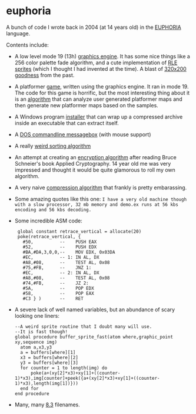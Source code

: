 # euphoria

A bunch of code I wrote back in 2004 (at 14 years old) in the [EUPHORIA](http://www.rapideuphoria.com/) language.

Contents include:

* A low level mode 19 (13h) [graphics engine](/Emagine). It has some nice things like a 256 color palette fade algorithm,
and a cute implementation of [RLE sprites](https://www.allegro.cc/manual/4/api/rle-sprites/) (which I thought I had invented at the time).
A blast of [320x200 goodness](https://en.wikipedia.org/wiki/Mode_13h) from the past.

* A platformer [game](/Escapade), written using the graphics engine. It ran in mode 19. The code for this game
is horrific, but the most interesting thing about it is an [algorithm](/Escapade/g.e) that can analyze user generated platformer
maps and then generate new platformer maps based on the samples.

* A Windows program [installer](/Installer) that can wrap up a compressed archive inside an executable that
can extract itself.

* A [DOS commandline messagebox](/Dos%20Msgbox) (with mouse support)

* A really [weird sorting algorithm](/Sort)

* An attempt at creating an [encryption algorithm](/Elfin) after reading Bruce Schneier's book Applied Cryptography.
14 year old me was very impressed and thought it would be quite glamorous to roll my own algorithm.

* A very naive [compression algorithm](/Compression) that frankly is pretty embarassing.

* Some amazing quotes like this one: `I have a very old machine though with a slow processor, 32 mb memory and demo.ex runs at 56 kbs encoding and 56 kbs decoding.`

* Some incredible ASM code:

   ```
    global constant retrace_vertical = allocate(20)
    poke(retrace_vertical, {
      #50,          --    PUSH EAX
      #52,          --    PUSH EDX
      #BA,#DA,3,0,0,--    MOV EDX, 0x03DA
      #EC,          -- 1: IN AL, DX
      #A8,#08,      --    TEST AL, 0x08
      #75,#FB,      --    JNZ 1:
      #EC,          -- 2: IN AL, DX
      #A8,#08,      --    TEST AL, 0x08
      #74,#FB,      --    JZ 2:
      #5A,          --    POP EDX
      #58,          --    POP EAX
      #C3 } )       --    RET
   ```
   
* A severe lack of well named variables, but an abundance of scary looking one liners:

   ```
   --A weird sprite routine that I doubt many will use.
   --It is fast though!
   global procedure buffer_sprite_fast(atom where,graphic_point xy,sequence img)
     atom a,x3,y3
     a = buffers[where][1]
     x3 = buffers[where][2]
     y3 = buffers[where][3]
     for counter = 1 to length(img) do
	     poke(a+(xy[2]*x3)+xy[1]+((counter-1)*x3),img[counter]+peek({a+(xy[2]*x3)+xy[1]+((counter-1)*x3),length(img[1])}))
     end for
   end procedure
   ```
   
* Many, many [8.3](https://en.wikipedia.org/wiki/8.3_filename) filenames.
